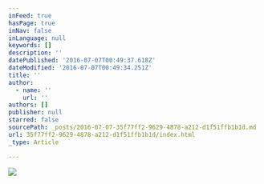 ```yaml
---
inFeed: true
hasPage: true
inNav: false
inLanguage: null
keywords: []
description: ''
datePublished: '2016-07-07T00:49:37.618Z'
dateModified: '2016-07-07T00:49:34.251Z'
title: ''
author:
  - name: ''
    url: ''
authors: []
publisher: null
starred: false
sourcePath: _posts/2016-07-07-35f77ff2-9629-4878-a212-d1f51ffb1b1d.md
url: 35f77ff2-9629-4878-a212-d1f51ffb1b1d/index.html
_type: Article

---
```

![](https://the-grid-user-content.s3-us-west-2.amazonaws.com/080bcb3a-964a-4427-8836-ae1db9c718ba.jpg)